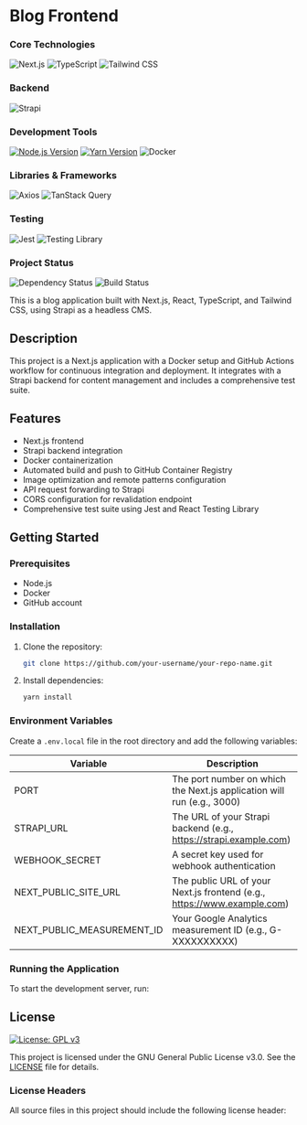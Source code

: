 # Blog Frontend

### Core Technologies
![Next.js](https://img.shields.io/badge/Next.js-000000?style=for-the-badge&logo=next.js&logoColor=white)
![TypeScript](https://img.shields.io/badge/TypeScript-007ACC?style=for-the-badge&logo=typescript&logoColor=white)
![Tailwind CSS](https://img.shields.io/badge/Tailwind_CSS-38B2AC?style=for-the-badge&logo=tailwind-css&logoColor=white)

### Backend
![Strapi](https://img.shields.io/badge/Strapi-2F2E8B?style=for-the-badge&logo=strapi&logoColor=white)

### Development Tools
[![Node.js Version](https://img.shields.io/badge/node-%3E%3D%2020.0.0-brightgreen)](https://nodejs.org/)
[![Yarn Version](https://img.shields.io/badge/yarn-%3E%3D%201.22.0-blue)](https://yarnpkg.com/)
![Docker](https://img.shields.io/badge/Docker-2496ED?style=for-the-badge&logo=docker&logoColor=white)

### Libraries & Frameworks
![Axios](https://img.shields.io/badge/Axios-5A29E4?style=for-the-badge&logo=axios&logoColor=white)
![TanStack Query](https://img.shields.io/badge/TanStack_Query-FF4154?style=for-the-badge&logo=react-query&logoColor=white)

### Testing
![Jest](https://img.shields.io/badge/Jest-C21325?style=for-the-badge&logo=jest&logoColor=white)
![Testing Library](https://img.shields.io/badge/Testing_Library-E33332?style=for-the-badge&logo=testing-library&logoColor=white)

### Project Status
![Dependency Status](https://img.shields.io/librariesio/github/Mowee59/blog-frontend?style=for-the-badge)
![Build Status](https://img.shields.io/github/actions/workflow/status/Mowee59/blog-frontend/ci.yml?branch=main&style=for-the-badge)

This is a blog application built with Next.js, React, TypeScript, and Tailwind CSS, using Strapi as a headless CMS.

## Description

This project is a Next.js application with a Docker setup and GitHub Actions workflow for continuous integration and deployment. It integrates with a Strapi backend for content management and includes a comprehensive test suite.

## Features

- Next.js frontend
- Strapi backend integration
- Docker containerization
- Automated build and push to GitHub Container Registry
- Image optimization and remote patterns configuration
- API request forwarding to Strapi
- CORS configuration for revalidation endpoint
- Comprehensive test suite using Jest and React Testing Library

## Getting Started

### Prerequisites

- Node.js
- Docker
- GitHub account

### Installation

1. Clone the repository:
   ```bash
   git clone https://github.com/your-username/your-repo-name.git
   ```
2. Install dependencies:
   ```bash
   yarn install
   ```

### Environment Variables

Create a `.env.local` file in the root directory and add the following variables:

| Variable | Description |
|----------|-------------|
| PORT | The port number on which the Next.js application will run (e.g., 3000) |
| STRAPI_URL | The URL of your Strapi backend (e.g., https://strapi.example.com) |
| WEBHOOK_SECRET | A secret key used for webhook authentication |
| NEXT_PUBLIC_SITE_URL | The public URL of your Next.js frontend (e.g., https://www.example.com) |
| NEXT_PUBLIC_MEASUREMENT_ID | Your Google Analytics measurement ID (e.g., G-XXXXXXXXXX) |

### Running the Application

To start the development server, run:

## License

[![License: GPL v3](https://img.shields.io/badge/License-GPLv3-blue.svg)](https://www.gnu.org/licenses/gpl-3.0)

This project is licensed under the GNU General Public License v3.0. See the [LICENSE](LICENSE) file for details.

### License Headers

All source files in this project should include the following license header:

